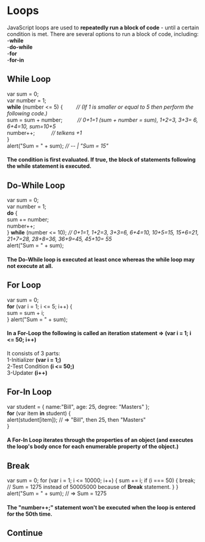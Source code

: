 
# Loops

JavaScript loops are used to **repeatedly run a block of code** - until a certain condition is met.
There are several options to run a block of code, including:   
-**while**   
-**do-while**   
-**for**  
-**for-in**  


## While Loop

var sum = 0;  
var number = 1;  
**while** (number <= 5) {  &nbsp; &nbsp; &nbsp;&nbsp;&nbsp;&nbsp;*// (If 1 is smaller or equal to 5 then perform the following code.)*  
  sum = sum + number;    &nbsp; &nbsp; &nbsp;&nbsp;&nbsp;&nbsp; *//  0+1=1 (sum + number = sum), 1+2=3, 3+3= 6, 6+4=10, sum=10+5*  
  number++;        &nbsp; &nbsp; &nbsp; &nbsp;&nbsp;&nbsp;&nbsp;*// telkens +1*  
}\
alert("Sum = " + sum); *// -- | "Sum = 15"*

#### The condition is first evaluated. If true, the block of statements following the while statement is executed. 


## Do-While Loop

var sum = 0;\
var number = 1;\
**do** {  
   sum += number;  
   number++;  
} **while** (number <= 10);   *// 0+1=1, 1+2=3, 3+3=6, 6+4=10, 10+5=15, 15+6=21, 21+7=28, 28+8=36, 36+9=45, 45+10= 55*  
alert("Sum = " + sum);


#### The Do-While loop is executed **at least once** whereas the while loop may not execute at all.


## For Loop

var sum = 0;  
**for** (var i = 1; i <= 5; i++) {  
   sum = sum + i;  	
}
alert("Sum = " + sum);	


#### In a For-Loop the following is called an iteration statement => (var i = 1; i <= 50; i++) 
It consists of 3 parts:   
1-Initializer **(var i = 1;)**  
2-Test Condition **(i <= 50;)**  
3-Updater **(i++)**


## For-In Loop

var student = { name:"Bill", age: 25, degree: "Masters" };  
**for** (var item **in** student) {  
   alert(student[item]);     // => "Bill", then 25, then "Masters"  
}


#### A For-In Loop iterates through the properties of an object (and executes the loop's body once for each enumerable property of the object.)

## Break

var sum = 0;
for (var i = 1; i <= 10000; i++) {
   sum += i;
   if (i === 50) {
       break;    // Sum = 1275 instead of 50005000 because of **Break** statement.
   }
}
alert("Sum = " + sum);       // => Sum = 1275 


#### The "number++;" statement won't be executed when the loop is entered for the 50th time.


## Continue 


#### 

